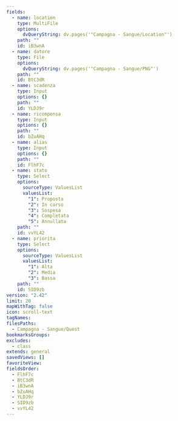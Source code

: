 ```yaml
---
fields:
  - name: location
    type: MultiFile
    options:
      dvQueryString: dv.pages('"Campagna - Sangue/Location"')
    path: ""
    id: iB3wnA
  - name: datore
    type: File
    options:
      dvQueryString: dv.pages('"Campagna - Sangue/PNG"')
    path: ""
    id: BtC3dR
  - name: scadenza
    type: Input
    options: {}
    path: ""
    id: YLDJ9r
  - name: ricompensa
    type: Input
    options: {}
    path: ""
    id: bZuAHq
  - name: alias
    type: Input
    options: {}
    path: ""
    id: FlhF7c
  - name: stato
    type: Select
    options:
      sourceType: ValuesList
      valuesList:
        "1": Proposta
        "2": In corso
        "3": Sospesa
        "4": Completata
        "5": Annullata
    path: ""
    id: vvYL42
  - name: priorita
    type: Select
    options:
      sourceType: ValuesList
      valuesList:
        "1": Alta
        "2": Media
        "3": Bassa
    path: ""
    id: SID9zb
version: "2.42"
limit: 20
mapWithTag: false
icon: scroll-text
tagNames:
filesPaths:
  - Campagna - Sangue/Quest
bookmarksGroups:
excludes:
  - class
extends: general
savedViews: []
favoriteView:
fieldsOrder:
  - FlhF7c
  - BtC3dR
  - iB3wnA
  - bZuAHq
  - YLDJ9r
  - SID9zb
  - vvYL42
---
```

